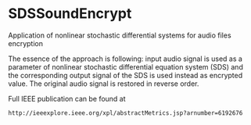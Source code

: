 SDSSoundEncrypt
===============

Application of nonlinear stochastic differential systems for audio files encryption

The essence of the approach is following: input audio signal is used as a parameter of nonlinear stochastic differential equation system (SDS) and the corresponding output signal of the SDS is used instead as encrypted value. The original audio signal is restored in reverse order.

Full IEEE publication can be found at

    http://ieeexplore.ieee.org/xpl/abstractMetrics.jsp?arnumber=6192676
